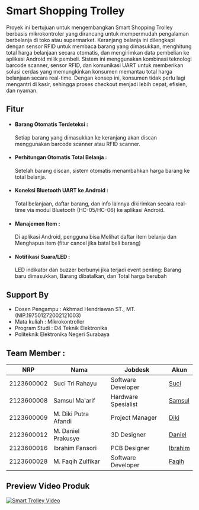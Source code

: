 # Smart Shopping Trolley

Proyek ini bertujuan untuk mengembangkan Smart Shopping Trolley berbasis mikrokontroler yang dirancang untuk mempermudah pengalaman berbelanja di toko atau supermarket. Keranjang belanja ini dilengkapi dengan sensor RFID untuk membaca barang yang dimasukkan, menghitung total harga belanjaan secara otomatis, dan mengirimkan data pembelian ke aplikasi Android milik pembeli.
Sistem ini menggunakan kombinasi teknologi barcode scanner, sensor RFID, dan komunikasi UART untuk memberikan solusi cerdas yang memungkinkan konsumen memantau total harga belanjaan secara real-time. Dengan konsep ini, konsumen tidak perlu lagi mengantri di kasir, sehingga proses checkout menjadi lebih cepat, efisien, dan nyaman.

## Fitur
- #### Barang Otomatis Terdeteksi :
    Setiap barang yang dimasukkan ke keranjang akan discan menggunakan barcode scanner atau RFID scanner.
- #### Perhitungan Otomatis Total Belanja :
    Setelah barang discan, sistem otomatis menambahkan harga barang ke total belanja.
- #### Koneksi Bluetooth UART ke Android :
    Total belanjaan, daftar barang, dan info lainnya dikirimkan secara real-time via modul Bluetooth (HC-05/HC-06) ke aplikasi Android.
- #### Manajemen Item :
    Di aplikasi Android, pengguna bisa Melihat daftar item belanja dan Menghapus item (fitur cancel jika batal beli barang)
- #### Notifikasi Suara/LED :
    LED indikator dan buzzer berbunyi jika terjadi event penting: Barang baru dimasukkan, Barang dibatalkan, dan Total harga berubah

## Support By
- Dosen Pengampu : Akhmad Hendriawan ST., MT. (NIP.197501272002121003)
- Mata kuliah : Mikrokontroller
- Program Studi : D4 Teknik Elektronika
- Politeknik Elektronika Negeri Surabaya

## Team Member :

| NRP        | Nama                   | Jobdesk              | Akun        |
|------------|------------------------|----------------------|-------------|
| 2123600002 | Suci Tri Rahayu        |  Software Developer  | [Suci](https://github.com/sucirhyu)|
| 2123600008 | Samsul Ma'arif         |  Hardware Spesialist | [Samsul](https://github.com/samsul-21)|
| 2123600009 | M. Diki Putra Afandi   |  Project Manager     | [Diki](https://github.com/Muhamaddikiputraafandi)|
| 2123600012 | M. Daniel Prakusye     |  3D Designer         | [Daniel](https://github.com/danielwibowo)|
| 2123600016 | Ibrahim Fansori        |  PCB Designer        | [Ibrahim](https://github.com/IbrahimFansori)  |
| 2123600028 | M. Faqih Zulfikar      |  Software Developer  | [Faqih](https://github.com/faqihzulfi)|

## Preview Video Produk
[![Smart Trolley Video](https://img.youtube.com/vi/qu6nkCT1aYU/0.jpg)](https://youtu.be/qu6nkCT1aYU)


